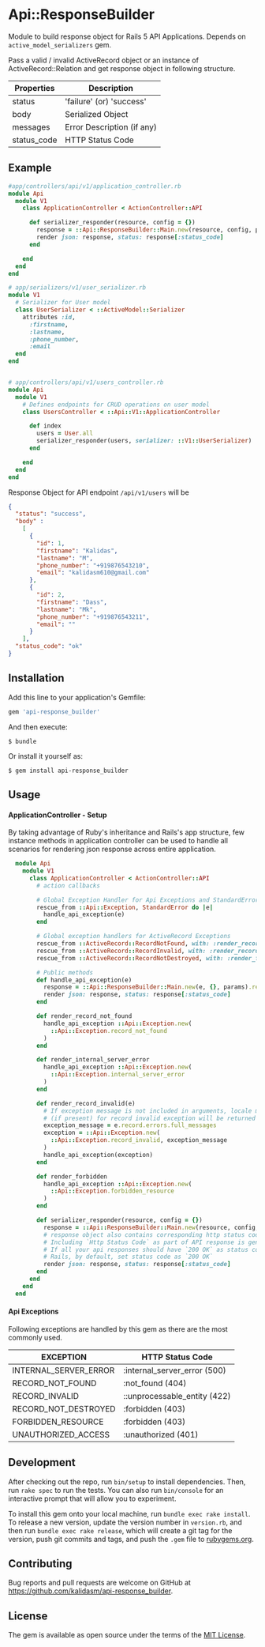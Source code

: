 # Api::ResponseBuilder

Module to build response object for Rails 5 API Applications.
Depends on `active_model_serializers` gem.

Pass a valid / invalid ActiveRecord object or an instance of ActiveRecord::Relation and get response object in following structure.

Properties | Description
------------ | -------------
status | 'failure' (or) 'success'
body | Serialized Object
messages | Error Description (if any)
status_code | HTTP Status Code


## Example

```ruby
#app/controllers/api/v1/application_controller.rb
module Api
  module V1
    class ApplicationController < ActionController::API

      def serializer_responder(resource, config = {})
        response = ::Api::ResponseBuilder::Main.new(resource, config, params).response
        render json: response, status: response[:status_code]
      end

    end
  end
end

# app/serializers/v1/user_serializer.rb
module V1
  # Serializer for User model
  class UserSerializer < ::ActiveModel::Serializer
    attributes :id,
      :firstname,
      :lastname,
      :phone_number,
      :email
  end
end


# app/controllers/api/v1/users_controller.rb
module Api
  module V1
    # Defines endpoints for CRUD operations on user model
    class UsersController < ::Api::V1::ApplicationController

      def index
        users = User.all
        serializer_responder(users, serializer: ::V1::UserSerializer)
      end

    end
  end
end

```

Response Object for API endpoint `/api/v1/users` will be

```json
{
  "status": "success", 
  "body" :  
    [
      {
        "id": 1,
        "firstname": "Kalidas",
        "lastname": "M",
        "phone_number": "+919876543210",
        "email": "kalidasm610@gmail.com"
      },
      {
        "id": 2,
        "firstname": "Dass",
        "lastname": "Mk",
        "phone_number": "+919876543211",
        "email": ""
      }
    ],
  "status_code": "ok"
}
```

## Installation

Add this line to your application's Gemfile:

```ruby
gem 'api-response_builder'
```

And then execute:

    $ bundle

Or install it yourself as:

    $ gem install api-response_builder

## Usage

#### ApplicationController - Setup
By taking advantage of Ruby's inheritance and Rails's app structure, few instance methods in application controller can be used to handle all scenarios for rendering json response across entire application.

```ruby
  module Api
    module V1
      class ApplicationController < ActionController::API
        # action callbacks

        # Global Exception Handler for Api Exceptions and StandardError
        rescue_from ::Api::Exception, StandardError do |e|
          handle_api_exception(e)
        end

        # Global exception handlers for ActiveRecord Exceptions
        rescue_from ::ActiveRecord::RecordNotFound, with: :render_record_not_found
        rescue_from ::ActiveRecord::RecordInvalid, with: :render_record_invalid
        rescue_from ::ActiveRecord::RecordNotDestroyed, with: :render_forbidden

        # Public methods
        def handle_api_exception(e)
          response = ::Api::ResponseBuilder::Main.new(e, {}, params).response
          render json: response, status: response[:status_code]
        end

        def render_record_not_found
          handle_api_exception ::Api::Exception.new(
            ::Api::Exception.record_not_found
          )
        end

        def render_internal_server_error
          handle_api_exception ::Api::Exception.new(
            ::Api::Exception.internal_server_error
          )
        end

        def render_record_invalid(e)
          # If exception message is not included in arguments, locale message
          # (if present) for record invalid exception will be returned in resp
          exception_message = e.record.errors.full_messages
          exception = ::Api::Exception.new(
            ::Api::Exception.record_invalid, exception_message
          )
          handle_api_exception(exception)
        end

        def render_forbidden
          handle_api_exception ::Api::Exception.new(
            ::Api::Exception.forbidden_resource
          )
        end

        def serializer_responder(resource, config = {})
          response = ::Api::ResponseBuilder::Main.new(resource, config, params).response
          # response object also contains corresponding http status code under the key :status_code
          # Including `Http Status Code` as part of API response is generally considered as good practice
          # If all your api responses should have `200 OK` as status code, omit status key in render method
          # Rails, by default, set status code as `200 OK`
          render json: response, status: response[:status_code]
        end
      end
    end
  end

```

#### Api Exceptions

Following exceptions are handled by this gem as there are the most commonly used.

EXCEPTION | HTTP Status Code
------------ | -------------
INTERNAL_SERVER_ERROR | :internal_server_error (500)
RECORD_NOT_FOUND | :not_found (404)
RECORD_INVALID | ::unprocessable_entity (422)
RECORD_NOT_DESTROYED | :forbidden (403)
FORBIDDEN_RESOURCE | :forbidden (403)
UNAUTHORIZED_ACCESS | :unauthorized (401)

## Development

After checking out the repo, run `bin/setup` to install dependencies. Then, run `rake spec` to run the tests. You can also run `bin/console` for an interactive prompt that will allow you to experiment.

To install this gem onto your local machine, run `bundle exec rake install`. To release a new version, update the version number in `version.rb`, and then run `bundle exec rake release`, which will create a git tag for the version, push git commits and tags, and push the `.gem` file to [rubygems.org](https://rubygems.org).

## Contributing

Bug reports and pull requests are welcome on GitHub at https://github.com/kalidasm/api-response_builder.

## License

The gem is available as open source under the terms of the [MIT License](https://opensource.org/licenses/MIT).
